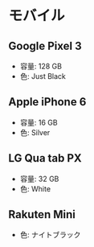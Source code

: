 # モバイル

## Google Pixel 3
* 容量: 128 GB
* 色: Just Black

## Apple iPhone 6
* 容量: 16 GB
* 色: Silver

## LG Qua tab PX
* 容量: 32 GB
* 色: White

## Rakuten Mini
* 色: ナイトブラック
